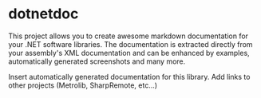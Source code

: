 # dotnetdoc

This project allows you to create awesome markdown documentation for your .NET software libraries.
The documentation is extracted directly from your assembly's XML documentation and can be enhanced by examples, automatically generated screenshots and many more.

Insert automatically generated documentation for this library.
Add links to other projects (Metrolib, SharpRemote, etc...)
